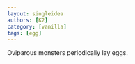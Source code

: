 ```yaml
---
layout: singleidea
authors: [K2]
category: [vanilla]
tags: [egg]
---
```

Oviparous monsters periodically lay eggs.
